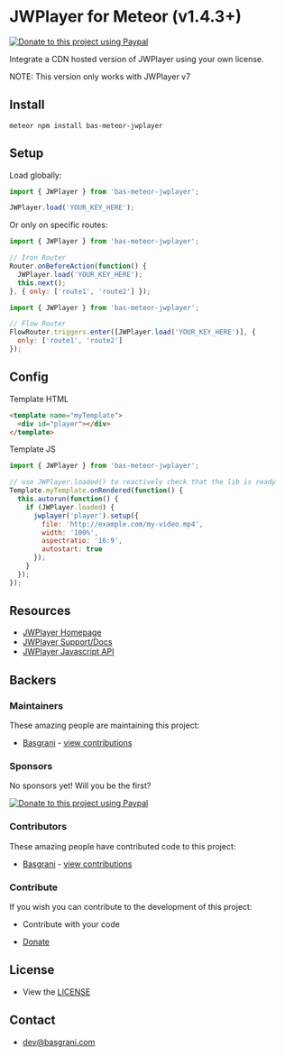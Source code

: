 # JWPlayer for Meteor (v1.4.3+)

[![Donate to this project using Paypal](https://img.shields.io/badge/paypal-donate-yellow.svg)](https://www.paypal.com/cgi-bin/webscr?cmd=_s-xclick&hosted_button_id=9EARMSN5WMDDY)

Integrate a CDN hosted version of JWPlayer using your own license.

NOTE: This version only works with JWPlayer v7

## Install

```
meteor npm install bas-meteor-jwplayer
```

## Setup

Load globally:

```js
import { JWPlayer } from 'bas-meteor-jwplayer';

JWPlayer.load('YOUR_KEY_HERE');
```

Or only on specific routes:

```js
import { JWPlayer } from 'bas-meteor-jwplayer';

// Iron Router
Router.onBeforeAction(function() {
  JWPlayer.load('YOUR_KEY_HERE');
  this.next();
}, { only: ['route1', 'route2'] });
```

```js
import { JWPlayer } from 'bas-meteor-jwplayer';

// Flow Router
FlowRouter.triggers.enter([JWPlayer.load('YOUR_KEY_HERE')], {
  only: ['route1', 'route2']
});
```

## Config

Template HTML

```html
<template name="myTemplate">
  <div id="player"></div>
</template>
```

Template JS

```js
import { JWPlayer } from 'bas-meteor-jwplayer';

// use JWPlayer.loaded() to reactively check that the lib is ready
Template.myTemplate.onRendered(function() {
  this.autorun(function() {
    if (JWPlayer.loaded) {
      jwplayer('player').setup({
        file: 'http://example.com/my-video.mp4',
        width: '100%',
        aspectratio: '16:9',
        autostart: true
      });
    }
  });
});
```

## Resources

- [JWPlayer Homepage](http://www.jwplayer.com/)
- [JWPlayer Support/Docs](http://support.jwplayer.com/)
- [JWPlayer Javascript API](http://support.jwplayer.com/customer/portal/topics/564475-javascript-api/articles)

## Backers

### Maintainers

These amazing people are maintaining this project:

- [Basgrani](http://basgrani.com) - [view contributions](https://github.com/Basgrani-Org/bas-meteor-jwplayer/commits?author=Basgrani)

### Sponsors

No sponsors yet! Will you be the first?

[![Donate to this project using Paypal](https://img.shields.io/badge/paypal-donate-yellow.svg)](https://www.paypal.com/cgi-bin/webscr?cmd=_s-xclick&hosted_button_id=9EARMSN5WMDDY)

### Contributors

These amazing people have contributed code to this project:

- [Basgrani](http://basgrani.com) - [view contributions](https://github.com/Basgrani-Org/bas-meteor-jwplayer/commits?author=Basgrani)

### Contribute

If you wish you can contribute to the development of this project:

- Contribute with your code

- [Donate](https://www.paypal.com/cgi-bin/webscr?cmd=_s-xclick&hosted_button_id=9EARMSN5WMDDY)

## License

- View the [LICENSE](https://github.com/Basgrani-Org/bas-meteor-jwplayer/blob/master/LICENSE.md)

## Contact

- dev@basgrani.com
